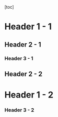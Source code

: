 [toc]

# Header 1 - 1

## Header 2 - 1

### Header 3 - 1

## Header 2 - 2

# Header 1 - 2

### Header 3 - 2